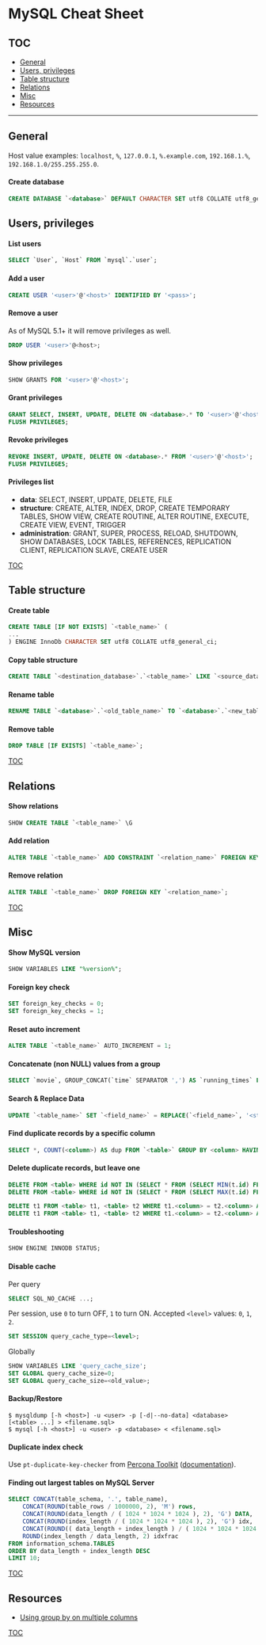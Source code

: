 # MySQL Cheat Sheet

## <a id="toc"></a>TOC

  - [General](#general)
  - [Users, privileges](#users-privileges)
  - [Table structure](#table-structure)
  - [Relations](#relations)
  - [Misc](#misc)
  - [Resources](#resources)

----

## <a id="general"></a>General

Host value examples: `localhost`, `%`, `127.0.0.1`, `%.example.com`, `192.168.1.%`, `192.168.1.0/255.255.255.0`.

#### Create database

```sql
CREATE DATABASE `<database>` DEFAULT CHARACTER SET utf8 COLLATE utf8_general_ci;
```

## <a id="users-privileges"></a>Users, privileges

#### List users

```sql
SELECT `User`, `Host` FROM `mysql`.`user`;
```

#### Add a user

```sql
CREATE USER '<user>'@'<host>' IDENTIFIED BY '<pass>';
```

#### Remove a user

As of MySQL 5.1+ it will remove privileges as well.

```sql
DROP USER '<user>'@<host>;
```

#### Show privileges

```sql
SHOW GRANTS FOR '<user>'@'<host>';
```

#### Grant privileges

```sql
GRANT SELECT, INSERT, UPDATE, DELETE ON <database>.* TO '<user>'@'<host>';
FLUSH PRIVILEGES;
```

#### Revoke privileges

```sql
REVOKE INSERT, UPDATE, DELETE ON <database>.* FROM '<user>'@'<host>';
FLUSH PRIVILEGES;
```

#### Privileges list

  * **data**: SELECT, INSERT, UPDATE, DELETE, FILE
  * **structure**: CREATE, ALTER, INDEX, DROP, CREATE TEMPORARY TABLES, SHOW VIEW, CREATE ROUTINE, ALTER ROUTINE, EXECUTE, CREATE VIEW, EVENT, TRIGGER
  * **administration**: GRANT, SUPER, PROCESS, RELOAD, SHUTDOWN, SHOW DATABASES, LOCK TABLES, REFERENCES, REPLICATION CLIENT, REPLICATION SLAVE, CREATE USER

[TOC](#toc)

## <a id="table-structure"></a>Table structure

#### Create table

```sql
CREATE TABLE [IF NOT EXISTS] `<table_name>` (
...
) ENGINE InnoDb CHARACTER SET utf8 COLLATE utf8_general_ci;
```

#### Copy table structure

```sql
CREATE TABLE `<destination_database>`.`<table_name>` LIKE `<source_database>`.`<table_name>`;
```

#### Rename table

```sql
RENAME TABLE `<database>`.`<old_table_name>` TO `<database>`.`<new_table_name>`;
```

#### Remove table

```sql
DROP TABLE [IF EXISTS] `<table_name>`;
```

[TOC](#toc)

## <a id="relations"></a>Relations

#### Show relations

```sql
SHOW CREATE TABLE `<table_name>` \G
```

#### Add relation

```sql
ALTER TABLE `<table_name>` ADD CONSTRAINT `<relation_name>` FOREIGN KEY `<index_name>` (`<column_name>`) REFERENCES `<related_table_name>` (`<related_column_name>`) ON DELETE [RESTRICT | CASCADE | SET NULL | NO ACTION];
```

#### Remove relation

```sql
ALTER TABLE `<table_name>` DROP FOREIGN KEY `<relation_name>`;
```

[TOC](#toc)

## <a id="misc"></a>Misc

#### Show MySQL version

```sql
SHOW VARIABLES LIKE "%version%";
```

#### Foreign key check

```sql
SET foreign_key_checks = 0;
SET foreign_key_checks = 1;
```

#### Reset auto increment

```sql
ALTER TABLE `<table_name>` AUTO_INCREMENT = 1;
```

#### Concatenate (non NULL) values from a group

```sql
SELECT `movie`, GROUP_CONCAT(`time` SEPARATOR ',') AS `running_times` FROM `schedule` WHERE `movie` = 'A Beautiful Mind' GROUP BY `movie` ORDER BY NULL
```

#### Search & Replace Data

```sql
UPDATE `<table_name>` SET `<field_name>` = REPLACE(`<field_name>`, '<string_to_find>', '<string_to_replace>');
```

#### Find duplicate records by a specific column

```sql
SELECT *, COUNT(<column>) AS dup FROM `<table>` GROUP BY <column> HAVING dup > 1
```

#### Delete duplicate records, but leave one

```sql
DELETE FROM <table> WHERE id NOT IN (SELECT * FROM (SELECT MIN(t.id) FROM <table> t GROUP BY t.<column>) x) -- keep records with the lowest ID
DELETE FROM <table> WHERE id NOT IN (SELECT * FROM (SELECT MAX(t.id) FROM <table> t GROUP BY t.<column>) x) -- keep records with the highest ID
```

```sql
DELETE t1 FROM <table> t1, <table> t2 WHERE t1.<column> = t2.<column> AND t1.id > t2.id -- keep records with the lowest ID
DELETE t1 FROM <table> t1, <table> t2 WHERE t1.<column> = t2.<column> AND t1.id < t2.id -- keep records with the highest ID
```

#### Troubleshooting

```sql
SHOW ENGINE INNODB STATUS;
```

#### Disable cache

Per query

```sql
SELECT SQL_NO_CACHE ...;
```

Per session, use `0` to turn OFF, `1` to turn ON. Accepted `<level>` values: `0`, `1`, `2`.

```sql
SET SESSION query_cache_type=<level>;
```

Globally

```sql
SHOW VARIABLES LIKE 'query_cache_size';
SET GLOBAL query_cache_size=0;
SET GLOBAL query_cache_size=<old_value>;
```

#### Backup/Restore

```shell
$ mysqldump [-h <host>] -u <user> -p [-d|--no-data] <database> [<table> ...] > <filename.sql>
$ mysql [-h <host>] -u <user> -p <database> < <filename.sql>
```

#### Duplicate index check

Use `pt-duplicate-key-checker` from [Percona Toolkit](https://www.percona.com/software/mysql-tools/percona-toolkit) ([documentation](https://www.percona.com/doc/percona-toolkit/2.2/index.html)).

#### Finding out largest tables on MySQL Server

```sql
SELECT CONCAT(table_schema, '.', table_name),
    CONCAT(ROUND(table_rows / 1000000, 2), 'M') rows,
    CONCAT(ROUND(data_length / ( 1024 * 1024 * 1024 ), 2), 'G') DATA,
    CONCAT(ROUND(index_length / ( 1024 * 1024 * 1024 ), 2), 'G') idx,
    CONCAT(ROUND(( data_length + index_length ) / ( 1024 * 1024 * 1024 ), 2), 'G') total_size,
    ROUND(index_length / data_length, 2) idxfrac
FROM information_schema.TABLES
ORDER BY data_length + index_length DESC
LIMIT 10;
```

[TOC](#toc)

## <a id="resources"></a>Resources

 - [Using group by on multiple columns](https://stackoverflow.com/questions/2421388/using-group-by-on-multiple-columns)

[TOC](#toc)
